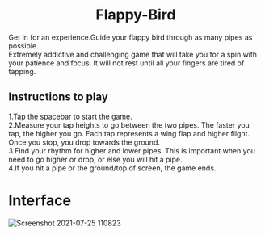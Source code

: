 <h1 align="center">Flappy-Bird</h1>
Get in for an experience.Guide your flappy bird through as many pipes as possible.<br />
Extremely addictive and challenging game that will take you for a spin with your patience and focus. It will not rest until all your fingers are tired of tapping.

<h2>Instructions to play</h2>
1.Tap the spacebar to start the game.<br />
2.Measure your tap heights to go between the two pipes.
The faster you tap, the higher you go. Each tap represents a wing flap and higher flight. Once you stop, you drop towards the ground.<br />
3.Find your rhythm for higher and lower pipes. This is important when you need to go higher or drop, or else you will hit a pipe.<br />
4.If you hit a pipe or the ground/top of screen, the game ends.<br />


# Interface
![Screenshot 2021-07-25 110823](https://user-images.githubusercontent.com/68593617/126889099-16422b74-b11a-437d-ad48-222dcfea037c.png)
